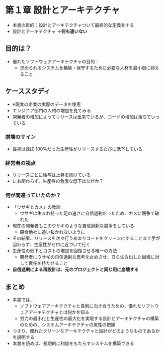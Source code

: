 # 第１章 設計とアーキテクチャ

- 本書の目的：設計とアーキテクチャついて最終的な定義をする
- 設計とアーキテクチャ →**何も違いない**

## 目的は？

- 優れたソフトウェアアーキテクチャの目的：
  - 求められるシステムを構築・保守するために必要な人材を最小限に抑えること

## ケーススタディ

- ※現実の企業の実際のデータを使用
- エンジニア部門の人材の増加を見てみる
- 開発者の増加によってリリースは出来ているが、コードの増加は落ちていっている

### 崩壊のサイン

- 最初はほぼ 100%だった生産性がリリースするたびに低下している

### 経営者の視点

- リリースごとに給与は上昇を続けている
- にも関わらず、生産性の急激な低下はなぜか？

### 何が間違っていたのか？

- 「ウサギとカメ」の教訓
  - ウサギは生まれ持った足の速さに自信過剰だったため、カメに競争で破れた
- 現在の開発者もこのウサギのような自信過剰な競争をしている
  - 競合他社に追い抜かれないように
- その結果、リリースを次々行うあまりコードをクリーンにすることまで手が回わらず、生産性がゼロに近づいて行く
- 生産性の低下とコストの増加を回復させる唯一の方法：
  - 開発者にウサギの自信過剰な思考を止めさせ、自ら生み出した崩壊に対して責任を持たせること
- **自信過剰による再設計は、元のプロジェクトと同じ用に崩壊する**

## まとめ

- 本書では…
  - ソフトウェアアーキテクチャと真剣に向き合うための、優れたソフトウェアアーキテクチャとは何かを知る
  - 労力の最小化と生産性の最大化を実現する設計とアーキテクチャの構築のための、システムアーキテクチャの属性の把握
- つまり、優れたクリーンなアーキテクチャと設計がどのようなものであるかを説明する
- 本書を読めば、長期的に利益をもたらすシステムを構築できる
